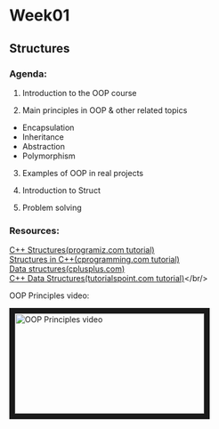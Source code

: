 # Week01

## Structures

### Agenda:
1) Introduction to the OOP course

2) Main principles in OOP & other related topics
 * Encapsulation
 * Inheritance
 * Abstraction
 * Polymorphism

3) Examples of OOP in real projects

4) Introduction to Struct

5) Problem solving


### Resources:
<a href="https://www.programiz.com/cpp-programming/structure">C++ Structures(programiz.com tutorial)</a><br/>
<a href="http://www.cprogramming.com/tutorial/lesson7.html">Structures in C++(cprogramming.com tutorial)</a><br/>
<a href="http://www.cplusplus.com/doc/tutorial/structures/">Data structures(cplusplus.com)</a><br/>
<a href="https://www.tutorialspoint.com/cplusplus/cpp_data_structures.htm">C++ Data Structures(tutorialspoint.com tutorial)</a></br/>

OOP Principles video:

<a href="https://www.youtube.com/watch?v=lbXsrHGhBAU" target="_blank"><img src="https://i.ytimg.com/vi/lbXsrHGhBAU/maxresdefault.jpg" 
alt="OOP Principles video" width="340" height="180" border="10" /></a>
